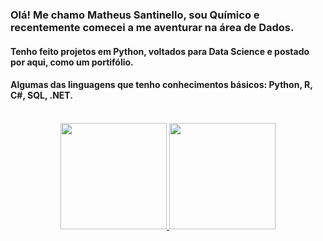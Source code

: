 ### Olá! Me chamo Matheus Santinello, sou Químico e recentemente comecei a me aventurar na área de Dados. <br />

#### Tenho feito projetos em Python, voltados para Data Science e postado por aqui, como um portifólio. <br />
#### Algumas das linguagens que tenho conhecimentos básicos: Python, R, C#, SQL, .NET.
<br />
<div align="center">
  <a href="https://github.com/mtsantinello">
  <img height="170em" src="https://github-readme-stats.vercel.app/api?username=mtsantinello&show_icons=true&theme=dracula&include_all_commits=true&count_private=true"/>
  <img height="170em" src="https://github-readme-stats.vercel.app/api/top-langs/?username=mtsantinello&layout=compact&langs_count=7&theme=dracula"/>
</div>
